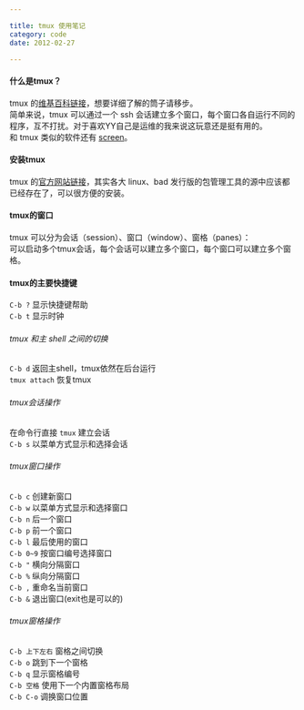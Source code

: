 ```yaml
---

title: tmux 使用笔记  
category: code  
date: 2012-02-27

---
```


#### 什么是tmux？
tmux 的[维基百科链接](http://en.wikipedia.org/wiki/Tmux)，想要详细了解的筒子请移步。  
简单来说，tmux 可以通过一个 ssh 会话建立多个窗口，每个窗口各自运行不同的程序，互不打扰。对于喜欢YY自己是运维的我来说这玩意还是挺有用的。  
和 tmux 类似的软件还有 [screen](http://www.gnu.org/software/screen/)。

#### 安装tmux
tmux 的[官方网站链接](http://tmux.sourceforge.net/)，其实各大 linux、bad 发行版的包管理工具的源中应该都已经存在了，可以很方便的安装。

#### tmux的窗口
tmux 可以分为会话（session）、窗口（window）、窗格（panes）：  
可以启动多个tmux会话，每个会话可以建立多个窗口，每个窗口可以建立多个窗格。

#### tmux的主要快捷键
`C-b ?` 显示快捷键帮助  
`C-b t` 显示时钟  

###### tmux 和主 shell 之间的切换
`C-b d` 返回主shell，tmux依然在后台运行  
`tmux attach` 恢复tmux

###### tmux会话操作
在命令行直接 `tmux` 建立会话  
`C-b s` 以菜单方式显示和选择会话

###### tmux窗口操作
`C-b c` 创建新窗口  
`C-b w` 以菜单方式显示和选择窗口  
`C-b n` 后一个窗口  
`C-b p` 前一个窗口  
`C-b l` 最后使用的窗口  
`C-b 0~9` 按窗口编号选择窗口  
`C-b "` 横向分隔窗口  
`C-b %` 纵向分隔窗口  
`C-b ,` 重命名当前窗口  
`C-b &` 退出窗口(exit也是可以的)  

###### tmux窗格操作
`C-b 上下左右` 窗格之间切换  
`C-b o` 跳到下一个窗格  
`C-b q` 显示窗格编号  
`C-b 空格` 使用下一个内置窗格布局  
`C-b C-o` 调换窗口位置  